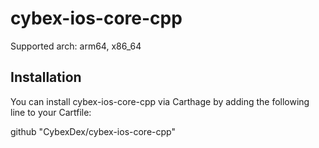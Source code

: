 # cybex-ios-core-cpp

Supported arch: arm64, x86_64

## Installation
You can install cybex-ios-core-cpp via Carthage by adding the following line to your Cartfile:

github "CybexDex/cybex-ios-core-cpp"
